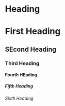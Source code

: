 # Heading
# First Heading
## SEcond Heading
### Third Heading
#### Fourth HEading
##### Fifth Heading
###### Sixth Heading
